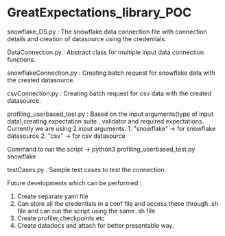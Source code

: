 # GreatExpectations_library_POC

snowflake_DS.py :
  The snowflake data connection file with connection details and creation of datasource using the credentials.
 
 
DataConnection.py :
  Abstract class for multiple input data connection functions.
 
snowflakeConnection.py :
   Creating batch request for snowflake data with the created datasource.
   

csvConnection.py :
   Creating batch request for csv data with the created datasource.
   

profiling_userbased_test.py :
  Based on the input arguments(type of input data),creating expectation suite , validator and required expectations.
  Currently we are using 2 input arguments.
      1. "snowflake" -> for snowflake datasource
      2. "csv" -> for csv datasource
      

Command to run the script -> python3 profiling_userbased_test.py snowflake
  
  
  
testCases.py :
  Sample test cases to test the connection.
  
  
  
Future developments which can be performed :
1. Create separate yaml file
2. Can store all the credentials in a conf file and access these through .sh file and can run the script using the same .sh file
3. Create profiler,checkpoints etc
4. Create datadocs and attach for better presentable way.


  
